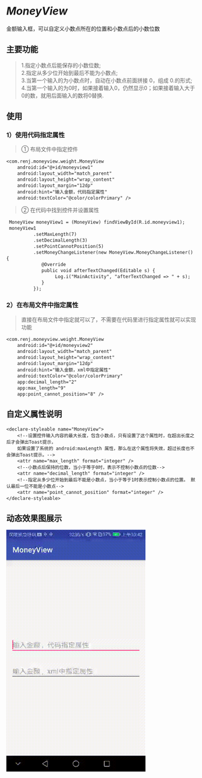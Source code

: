 # *MoneyView*
金额输入框，可以自定义小数点所在的位置和小数点后的小数位数

## 主要功能
> 1.指定小数点后能保存的小数位数;<br/>
> 2.指定从多少位开始到最后不能为小数点;<br/>
> 3.当第一个输入的为小数点时，自动在小数点前面拼接 0，组成 0.的形式;<br/>
> 4.当第一个输入的为0时，如果接着输入0，仍然显示0；如果接着输入大于0的数，就用后面输入的数将0替换.

## 使用
### 1）使用代码指定属性
> ① 布局文件中指定控件
> 
	<com.renj.moneyview.weight.MoneyView
		android:id="@+id/moneyview1"
        android:layout_width="match_parent"
        android:layout_height="wrap_content"
        android:layout_margin="12dp"
        android:hint="输入金额，代码指定属性"
        android:textColor="@color/colorPrimary" />
> ② 在代码中找到控件并设置属性
> 
	 MoneyView moneyView1 = (MoneyView) findViewById(R.id.moneyview1);
     moneyView1
              .setMaxLength(7)
              .setDecimalLength(3)
              .setPointCannotPosition(5)
              .setMoneyChangeListener(new MoneyView.MoneyChangeListener() {
                 @Override
                 public void afterTextChanged(Editable s) {
                      Log.i("MainActivity", "afterTextChanged => " + s);
                 }
              });

### 2）在布局文件中指定属性
> 直接在布局文件中指定就可以了，不需要在代码里进行指定属性就可以实现功能
> 
	<com.renj.moneyview.weight.MoneyView
        android:id="@+id/moneyview2"
        android:layout_width="match_parent"
        android:layout_height="wrap_content"
        android:layout_margin="12dp"
        android:hint="输入金额，xml中指定属性"
        android:textColor="@color/colorPrimary"
        app:decimal_length="2"
        app:max_length="9"
        app:point_cannot_position="8" />

## 自定义属性说明
>
	<declare-styleable name="MoneyView">
        <!--设置控件输入内容的最大长度，包含小数点，只有设置了这个属性时，在超出长度之后才会弹出Toast提示，
        如果设置了系统的 android:maxLength 属性，那么在这个属性将失效，超过长度也不会弹出Toast提示。-->
        <attr name="max_length" format="integer" />
        <!--小数点后保持的位数，当小于等于0时，表示不控制小数点的位数-->
        <attr name="decimal_length" format="integer" />
        <!--指定从多少位开始到最后不能是小数点，当小于等于1时表示控制小数点的位置。 默认最后一位不能是小数点-->
        <attr name="point_cannot_position" format="integer" />
    </declare-styleable>

## 动态效果图展示
![金额输入框效果展示](https://raw.githubusercontent.com/itrenjunhua/MoneyView/master/demonstration.gif)
